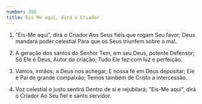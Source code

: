```yaml
---
number: 395
title: Eis Me aqui, dirá o Criador
---
```


1. "Eis-Me aqui", dirá o Criador
  Aos Seus fiéis que rogam Seu favor;
  Deus mandará poder celestial
  Para que os Seus triunfem sobre o mal.

2. A geração dos santos do Senhor
  Tem, em seu Deus, potente Defensor;
  Só Ele é Deus, Autor da criação;
  Tudo Ele fez com luz e perfeição.

3. Vamos, irmãos, a Deus nos achegar,
  E nossa fé em Deus depositar;
  Ele é Pai de grande compaixão;
  Temos também de Cristo a intercessão.

4. Voz celestial o justo sentirá
  Dentro de si e rejubilará;
  "Eis-Me aqui", dirá o Criador
  Ao Seu fiel e santo servidor.
